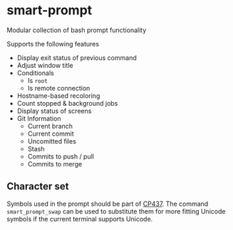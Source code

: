 # smart-prompt
Modular collection of bash prompt functionality

Supports the following features
- Display exit status of previous command
- Adjust window title
- Conditionals
  - Is `root`
  - Is remote connection
- Hostname-based recoloring
- Count stopped & background jobs
- Display status of screens
- Git Information
  - Current branch
  - Current commit
  - Uncomitted files
  - Stash
  - Commits to push / pull
  - Commits to merge

## Character set
Symbols used in the prompt should be part of [CP437](https://en.wikipedia.org/wiki/Code_page_437). The command `smart_prompt_swap` can be used to substitute them for more fitting Unicode symbols if the current terminal supports Unicode.
